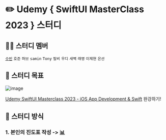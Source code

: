 # ✏️ Udemy { SwiftUI MasterClass 2023 } 스터디
## 👩‍💻 스터디 멤버
[`수빈`](https://github.com/realhsb)	`호준`	`허브`	`samin`	`Tony`	`필비`	`우디`	`새벽`	`래영`	`이제현`	`은선`

## 📌 스터디 목표
![image](https://github.com/Swift-Coding-Club/SwiftUI-MasterClass-Study/assets/66006225/aa4068dc-b15f-4298-9cbe-2669f14ceb12)

[Udemy SwiftUI Masterclass 2023 - iOS App Development & Swift](https://www.udemy.com/course/swiftui-masterclass-course-ios-development-with-swift/) 완강하기!

## 👀 스터디 방식
### 1. 본인의 진도표 작성 -> [📊](https://docs.google.com/spreadsheets/d/1h8kRFTXLpI9if5oQ-M6oILdprRDW6iHkX9f24Qgnk3I/edit?usp=sharing)

